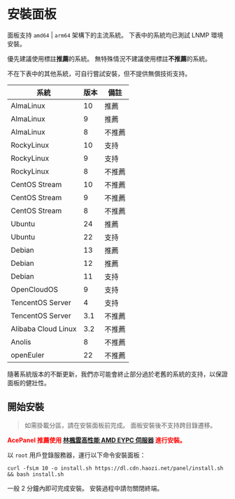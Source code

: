 # 安裝面板

面板支持 `amd64` | `arm64` 架構下的主流系統。 下表中的系統均已測試 LNMP 環境安裝。

優先建議使用標註**推薦**的系統。 無特殊情況不建議使用標註**不推薦**的系統。

不在下表中的其他系統，可自行嘗試安裝，但不提供無償技術支持。

| 系統                  | 版本                  | 備註  |
| ------------------- | ------------------- | --- |
| AlmaLinux           | 10                  | 推薦  |
| AlmaLinux           | 9                   | 推薦  |
| AlmaLinux           | 8                   | 不推薦 |
| RockyLinux          | 10                  | 支持  |
| RockyLinux          | 9                   | 支持  |
| RockyLinux          | 8                   | 不推薦 |
| CentOS Stream       | 10                  | 不推薦 |
| CentOS Stream       | 9                   | 不推薦 |
| CentOS Stream       | 8                   | 不推薦 |
| Ubuntu              | 24                  | 推薦  |
| Ubuntu              | 22                  | 支持  |
| Debian              | 13                  | 推薦  |
| Debian              | 12                  | 推薦  |
| Debian              | 11                  | 支持  |
| OpenCloudOS         | 9                   | 支持  |
| TencentOS Server    | 4                   | 支持  |
| TencentOS Server    | 3.1 | 不推薦 |
| Alibaba Cloud Linux | 3.2 | 不推薦 |
| Anolis              | 8                   | 不推薦 |
| openEuler           | 22                  | 不推薦 |

隨著系統版本的不斷更新，我們亦可能會終止部分過於老舊的系統的支持，以保證面板的健壯性。

## 開始安裝

> 如需掛載分區，請在安裝面板前完成。 面板安裝後不支持跨目錄遷移。

**<span style="color: red;">AcePanel 推薦使用 [林楓雲高性能 AMD EYPC 伺服器](https://www.dkdun.cn/aff/MQZZNVHQ) 進行安裝。 </span>**

以 `root` 用戶登錄服務器，運行以下命令安裝面板：

```shell
curl -fsLm 10 -o install.sh https://dl.cdn.haozi.net/panel/install.sh && bash install.sh
```

一般 2 分鐘內即可完成安裝。 安裝過程中請勿關閉終端。
